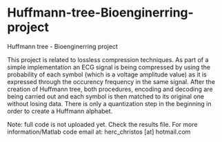 Huffmann-tree-Bioenginerring-project
====================================

Huffmann tree - Bioenginerring project

This project is related to lossless compression techniques. As part of a simple implementation
an ECG signal is being compressed by using the probability of each symbol (which is a voltage
amplitude value) as it is expressed through the occurency frequency in the same signal. After
the creation of Huffmann tree, both procedures, encoding and decoding are being carried out and
each symbol is then matched to its original one without losing data. There is only a quantization
step in the beginning in order to create a Huffmann alphabet.

Note: full code is not uploaded yet. Check the results file.
For more information/Matlab code email at: herc_christos [at] hotmail.com
